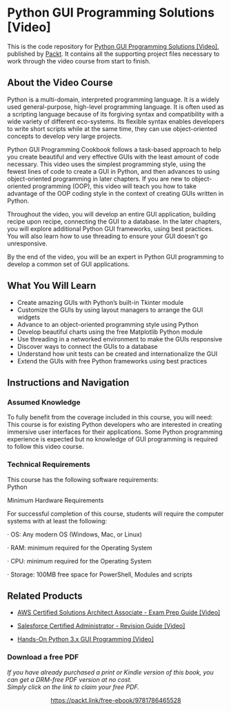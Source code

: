 # Python GUI Programming Solutions [Video]
This is the code repository for [Python GUI Programming Solutions [Video]](https://www.packtpub.com/application-development/python-gui-programming-solutions-video?utm_source=github&utm_medium=repository&utm_campaign=9781786465528), published by [Packt](https://www.packtpub.com/?utm_source=github). It contains all the supporting project files necessary to work through the video course from start to finish.
## About the Video Course
Python is a multi-domain, interpreted programming language. It is a widely used general-purpose, high-level programming language. It is often used as a scripting language because of its forgiving syntax and compatibility with a wide variety of different eco-systems. Its flexible syntax enables developers to write short scripts while at the same time, they can use object-oriented concepts to develop very large projects.

Python GUI Programming Cookbook follows a task-based approach to help you create beautiful and very effective GUIs with the least amount of code necessary. This video uses the simplest programming style, using the fewest lines of code to create a GUI in Python, and then advances to using object-oriented programming in later chapters. If you are new to object-oriented programming (OOP), this video will teach you how to take advantage of the OOP coding style in the context of creating GUIs written in Python.

Throughout the video, you will develop an entire GUI application, building recipe upon recipe, connecting the GUI to a database. In the later chapters, you will explore additional Python GUI frameworks, using best practices. You will also learn how to use threading to ensure your GUI doesn't go unresponsive.

By the end of the video, you will be an expert in Python GUI programming to develop a common set of GUI applications.

<H2>What You Will Learn</H2>
<DIV class=book-info-will-learn-text>
<UL>
<LI>Create amazing GUIs with Python’s built-in Tkinter module 
<LI>Customize the GUIs by using layout managers to arrange the GUI widgets 
<LI>Advance to an object-oriented programming style using Python 
<LI>Develop beautiful charts using the free Matplotlib Python module 
<LI>Use threading in a networked environment to make the GUIs responsive 
<LI>Discover ways to connect the GUIs to a database 
<LI>Understand how unit tests can be created and internationalize the GUI 
<LI>Extend the GUIs with free Python frameworks using best practices </LI></UL></DIV>

## Instructions and Navigation
### Assumed Knowledge
To fully benefit from the coverage included in this course, you will need:<br/>
This course is for existing Python developers who are interested in creating immersive user interfaces for their applications. Some Python programming experience is expected but no knowledge of GUI programming is required to follow this video course.
### Technical Requirements
This course has the following software requirements:<br/>
Python

Minimum Hardware Requirements

For successful completion of this course, students will require the computer systems with at least the following:

·       OS: Any modern OS (Windows, Mac, or Linux)

·       RAM: minimum required for the Operating System

·       CPU: minimum required for the Operating System

·       Storage: 100MB free space for PowerShell, Modules and scripts

## Related Products
* [AWS Certified Solutions Architect Associate - Exam Prep Guide [Video]](https://www.packtpub.com/virtualization-and-cloud/aws-certified-solutions-architect-associate-exam-prep-guide-video?utm_source=github&utm_medium=repository&utm_campaign=9781789535433)

* [Salesforce Certified Administrator - Revision Guide [Video]](https://www.packtpub.com/business/salesforce-certified-administrator-revision-guide-video?utm_source=github&utm_medium=repository&utm_campaign=9781838550813)

* [Hands-On Python 3.x GUI Programming [Video]](https://www.packtpub.com/application-development/hands-python-3x-gui-programming-video?utm_source=github&utm_medium=repository&utm_campaign=9781789957242)

### Download a free PDF

 <i>If you have already purchased a print or Kindle version of this book, you can get a DRM-free PDF version at no cost.<br>Simply click on the link to claim your free PDF.</i>
<p align="center"> <a href="https://packt.link/free-ebook/9781786465528">https://packt.link/free-ebook/9781786465528 </a> </p>